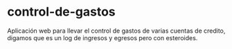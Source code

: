control-de-gastos
=================

Aplicación web para llevar el control de gastos de varias cuentas de credito, digamos que es un log de ingresos y egresos pero con esteroides.